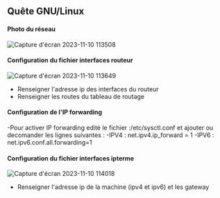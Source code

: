 ## Quête GNU/Linux

#### Photo du réseau

![Capture d'écran 2023-11-10 113508](https://github.com/Bouns77/gnu-linux/assets/144699498/3ad8ec21-415d-4654-910f-e6fa2bee14a2)

#### Configuration du fichier interfaces routeur

![Capture d'écran 2023-11-10 113649](https://github.com/Bouns77/gnu-linux/assets/144699498/48066309-4384-4346-b97e-2ef360f1bee9)

- Renseigner l'adresse ip des interfaces du routeur
- Renseigner les routes du tableau de routage

#### Configuration de l'IP forwarding

-Pour activer IP forwarding edité le fichier :/etc/sysctl.conf et ajouter ou decomander les lignes suivantes :
    -IPV4 : net.ipv4.ip_forward = 1
    -IPV6 : net.ipv6.conf.all.forwarding=1

#### Configuration du fichier interfaces ipterme

![Capture d'écran 2023-11-10 114018](https://github.com/Bouns77/gnu-linux/assets/144699498/6032571c-6d42-490f-a9e3-8ae07c551468)

- Renseigner l'adresse ip de la machine (ipv4 et ipv6) et les gateway
